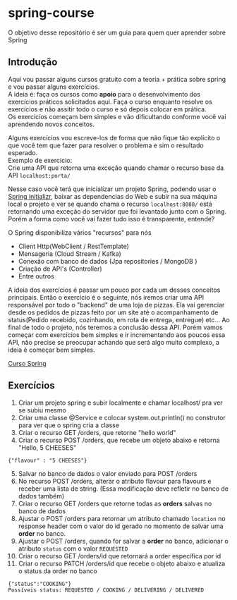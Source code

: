 # spring-course
O objetivo desse repositório é ser um guia para quem quer aprender sobre Spring

## Introdução
Aqui vou passar alguns cursos gratuito com a teoria + prática sobre spring e vou passar alguns exercícios. <br />
A ideia é: faça os cursos como **apoio** para o desenvolvimento dos exercícios práticos solicitados aqui. Faça o curso enquanto resolve os exercícios e não assitir todo o curso e só depois colocar em prática. <br />
Os exercícios começam bem simples e vão dificultando conforme você vai aprendendo novos conceitos. <br />

Alguns exercícios vou escreve-los de forma que não fique tão explícito o que você tem que fazer para resolver o problema e sim o resultado esperado. <br />
Exemplo de exercício: <br />
Crie uma API que retorna uma exceção quando chamar o recurso base da API `localhost:porta/` <br />

Nesse caso você terá que inicializar um projeto Spring, podendo usar o [Spring initializr](https://start.spring.io/), baixar as dependencias do Web e subir na sua máquina local o projeto e ver se quando chama o recurso `localhost:8080/` está retornando uma exceção do servidor que foi levantado junto com o Spring. Porém a forma como você vai fazer tudo isso é transparente, entende? <br />



O Spring disponibiliza vários "recursos" para nós
 - Client Http(WebClient / RestTemplate)
 - Mensageria (Cloud Stream / Kafka)
 - Conexão com banco de dados (Jpa repositories / MongoDB )
 - Criação de API's (Controller)
 - Entre outros

A ideia dos exercícios é passar um pouco por cada um desses conceitos principais. Então o exercício é o seguinte, nós iremos criar uma API responsável por todo o "backend" de uma loja de pizzas. Ela vai gerenciar desde os pedidos de pizzas feito por um site até o acompanhamento de status(Pedido recebido, cozinhando, em rota de entrega, entregue) etc... Ao final de todo o projeto, nós teremos a conclusão dessa API. Porém vamos começar com exercícios bem simples e ir incrementando aos poucos essa API, não precise se preocupar achando que será algo muito complexo, a ideia é começar bem simples.

[Curso Spring](https://www.youtube.com/watch?v=LXRU-Z36GEU)


## Exercícios

1. Criar um projeto spring e subir localmente e chamar localhost/ pra ver se subiu mesmo
2. Criar uma classe @Service e colocar system.out.println() no construtor para ver que o spring cria a classe
3. Criar o recurso GET /orders, que retorne "hello world"
4. Criar o recurso POST /orders, que recebe um objeto abaixo e retorna "Hello, 5 CHEESES"
```
{"flavour" : "5 CHEESES"}
```
5. Salvar no banco de dados o valor enviado para POST /orders
6. No recurso POST /orders, alterar o atributo flavour para flavours e receber uma lista de string. (Essa modificação deve refletir no banco de dados também)
7. Criar o recurso GET /orders que retorne todas as **orders** salvas no banco de dados
8. Ajustar o POST /orders para retornar um atributo chamado `location` no response header com o valor do id gerado no momento de salvar uma **order** no banco.
9. Ajustar o POST /orders, quando for salvar a **order** no banco, adicionar o atributo `status` com o valor `REQUESTED`
10. Criar o recurso GET /orders/id que retornará a order específica por id
11. Criar o recurso PATCH /orders/id que recebe o objeto abaixo e atualiza o status da order no banco
```
{"status":"COOKING"}
Possíveis status: REQUESTED / COOKING / DELIVERING / DELIVERED
```

